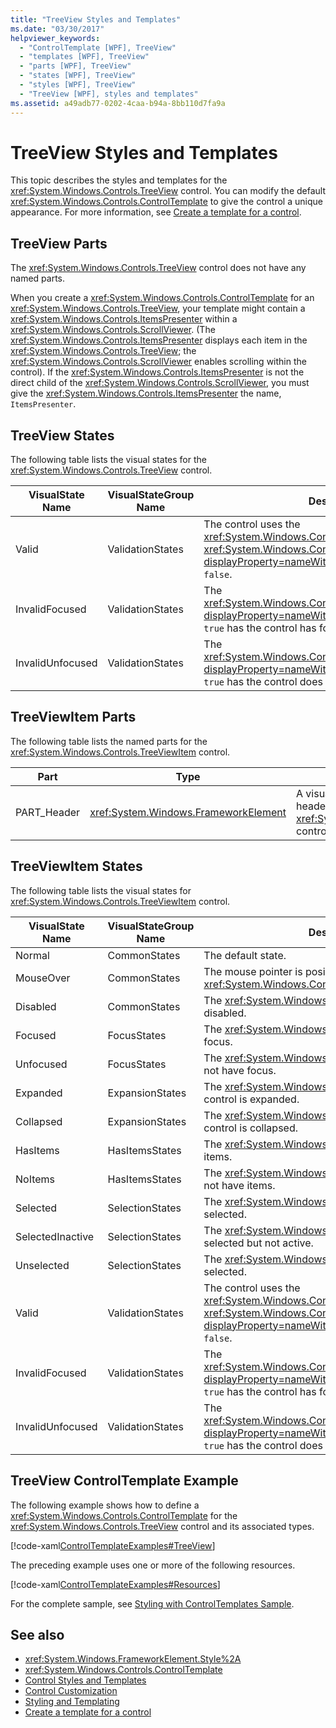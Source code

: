 ```yaml
---
title: "TreeView Styles and Templates"
ms.date: "03/30/2017"
helpviewer_keywords: 
  - "ControlTemplate [WPF], TreeView"
  - "templates [WPF], TreeView"
  - "parts [WPF], TreeView"
  - "states [WPF], TreeView"
  - "styles [WPF], TreeView"
  - "TreeView [WPF], styles and templates"
ms.assetid: a49adb77-0202-4caa-b94a-8bb110d7fa9a
---
```

# TreeView Styles and Templates
This topic describes the styles and templates for the <xref:System.Windows.Controls.TreeView> control. You can modify the default <xref:System.Windows.Controls.ControlTemplate> to give the control a unique appearance. For more information, see [Create a template for a control](../../../desktop-wpf/themes/how-to-create-apply-template.md).  
  
## TreeView Parts  
 The <xref:System.Windows.Controls.TreeView> control does not have any named parts.  
  
 When you create a <xref:System.Windows.Controls.ControlTemplate> for an <xref:System.Windows.Controls.TreeView>, your template might contain a <xref:System.Windows.Controls.ItemsPresenter> within a <xref:System.Windows.Controls.ScrollViewer>. (The <xref:System.Windows.Controls.ItemsPresenter> displays each item in the <xref:System.Windows.Controls.TreeView>; the <xref:System.Windows.Controls.ScrollViewer> enables scrolling within the control).  If the <xref:System.Windows.Controls.ItemsPresenter> is not the direct child of the <xref:System.Windows.Controls.ScrollViewer>, you must give the <xref:System.Windows.Controls.ItemsPresenter> the name, `ItemsPresenter`.  
  
## TreeView States  
 The following table lists the visual states for the <xref:System.Windows.Controls.TreeView> control.  
  
|VisualState Name|VisualStateGroup Name|Description|  
|-|-|-|  
|Valid|ValidationStates|The control uses the <xref:System.Windows.Controls.Validation> class and the <xref:System.Windows.Controls.Validation.HasError%2A?displayProperty=nameWithType> attached property is `false`.|  
|InvalidFocused|ValidationStates|The <xref:System.Windows.Controls.Validation.HasError%2A?displayProperty=nameWithType> attached property is `true` has the control has focus.|  
|InvalidUnfocused|ValidationStates|The <xref:System.Windows.Controls.Validation.HasError%2A?displayProperty=nameWithType> attached property is `true` has the control does not have focus.|  
  
## TreeViewItem Parts  
 The following table lists the named parts for the <xref:System.Windows.Controls.TreeViewItem> control.  
  
|Part|Type|Description|  
|----------|----------|-----------------|  
|PART_Header|<xref:System.Windows.FrameworkElement>|A visual element that contains that header content of the <xref:System.Windows.Controls.TreeView> control.|  
  
## TreeViewItem States  
 The following table lists the visual states for <xref:System.Windows.Controls.TreeViewItem> control.  
  
|VisualState Name|VisualStateGroup Name|Description|  
|----------------------|---------------------------|-----------------|  
|Normal|CommonStates|The default state.|  
|MouseOver|CommonStates|The mouse pointer is positioned over the <xref:System.Windows.Controls.TreeViewItem>.|  
|Disabled|CommonStates|The <xref:System.Windows.Controls.TreeViewItem> is disabled.|  
|Focused|FocusStates|The <xref:System.Windows.Controls.TreeViewItem> has focus.|  
|Unfocused|FocusStates|The <xref:System.Windows.Controls.TreeViewItem> does not have focus.|  
|Expanded|ExpansionStates|The <xref:System.Windows.Controls.TreeViewItem> control is expanded.|  
|Collapsed|ExpansionStates|The <xref:System.Windows.Controls.TreeViewItem> control is collapsed.|  
|HasItems|HasItemsStates|The <xref:System.Windows.Controls.TreeViewItem> has items.|  
|NoItems|HasItemsStates|The <xref:System.Windows.Controls.TreeViewItem> does not have items.|  
|Selected|SelectionStates|The <xref:System.Windows.Controls.TreeViewItem> is selected.|  
|SelectedInactive|SelectionStates|The <xref:System.Windows.Controls.TreeViewItem> is selected but not active.|  
|Unselected|SelectionStates|The <xref:System.Windows.Controls.TreeViewItem> is not selected.|  
|Valid|ValidationStates|The control uses the <xref:System.Windows.Controls.Validation> class and the <xref:System.Windows.Controls.Validation.HasError%2A?displayProperty=nameWithType> attached property is `false`.|  
|InvalidFocused|ValidationStates|The <xref:System.Windows.Controls.Validation.HasError%2A?displayProperty=nameWithType> attached property is `true` has the control has focus.|  
|InvalidUnfocused|ValidationStates|The <xref:System.Windows.Controls.Validation.HasError%2A?displayProperty=nameWithType> attached property is `true` has the control does not have focus.|  
  
## TreeView ControlTemplate Example  
 The following example shows how to define a <xref:System.Windows.Controls.ControlTemplate> for the <xref:System.Windows.Controls.TreeView> control and its associated types.  
  
 [!code-xaml[ControlTemplateExamples#TreeView](~/samples/snippets/csharp/VS_Snippets_Wpf/ControlTemplateExamples/CS/resources/treeview.xaml#treeview)]  
  
 The preceding example uses one or more of the following resources.  
  
 [!code-xaml[ControlTemplateExamples#Resources](~/samples/snippets/csharp/VS_Snippets_Wpf/ControlTemplateExamples/CS/resources/shared.xaml#resources)]  
  
 For the complete sample, see [Styling with ControlTemplates Sample](https://github.com/Microsoft/WPF-Samples/tree/master/Styles%20&%20Templates/IntroToStylingAndTemplating).  
  
## See also

- <xref:System.Windows.FrameworkElement.Style%2A>
- <xref:System.Windows.Controls.ControlTemplate>
- [Control Styles and Templates](control-styles-and-templates.md)
- [Control Customization](control-customization.md)
- [Styling and Templating](../../../desktop-wpf/fundamentals/styles-templates-overview.md)
- [Create a template for a control](../../../desktop-wpf/themes/how-to-create-apply-template.md)
